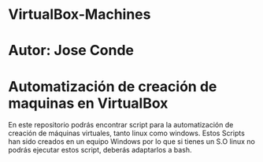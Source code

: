 # VirtualBox-Machines
# Autor: Jose Conde
# Automatización de creación de maquinas en VirtualBox

En este repositorio podrás encontrar script para la automatización de creación de máquinas virtuales, tanto linux como windows. Estos Scripts han sido creados en un equipo Windows
por lo que si tienes un S.O linux no podrás ejecutar estos script, deberás adaptarlos a bash.
